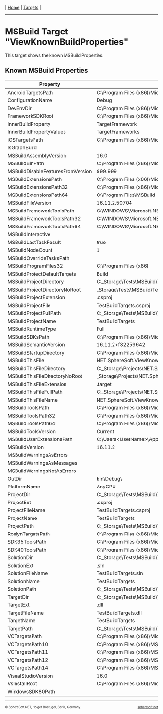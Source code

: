| [Home](../../README.md) | [Targets](README.md) |

<hr style="height: 1px" />

# MSBuild Target "ViewKnownBuildProperties"

This target shows the known MSBuild Properties.



## Known MSBuild Properties

| Property | Sample |
| --- | --- |
| AndroidTargetsPath | C:\Program Files (x86)\Microsoft Visual Studio\2019\Community\MSBuild\Microsoft\MDD\Android\V150\ |
| ConfigurationName | Debug |
| DevEnvDir | C:\Program Files (x86)\Microsoft Visual Studio\2019\Community\Common7\IDE\ |
| FrameworkSDKRoot | C:\Program Files (x86)\Microsoft SDKs\Windows\v10.0A\ |
| InnerBuildProperty | TargetFramework |
| InnerBuildPropertyValues | TargetFrameworks |
| iOSTargetsPath | C:\Program Files (x86)\Microsoft Visual Studio\2019\Community\MSBuild\Microsoft\MDD\iOS\V150\ |
| IsGraphBuild | |
| MSBuildAssemblyVersion | 16.0 |
| MSBuildBinPath | C:\Program Files (x86)\Microsoft Visual Studio\2019\Community\MSBuild\Current\Bin |
| MSBuildDisableFeaturesFromVersion | 999.999 |
| MSBuildExtensionsPath | C:\Program Files (x86)\Microsoft Visual Studio\2019\Community\MSBuild |
| MSBuildExtensionsPath32 | C:\Program Files (x86)\Microsoft Visual Studio\2019\Community\MSBuild |
| MSBuildExtensionsPath64 | C:\Program Files\MSBuild |
| MSBuildFileVersion | 16.11.2.50704 |
| MSBuildFrameworkToolsPath | C:\WINDOWS\Microsoft.NET\Framework\v4.0.30319\ |
| MSBuildFrameworkToolsPath32 | C:\WINDOWS\Microsoft.NET\Framework\v4.0.30319\ |
| MSBuildFrameworkToolsPath64 | C:\WINDOWS\Microsoft.NET\Framework64\v4.0.30319\ |
| MSBuildInteractive | |
| MSBuildLastTaskResult | true |
| MSBuildNodeCount | 1 |
| MSBuildOverrideTasksPath | |
| MSBuildProgramFiles32 | C:\Program Files (x86) |
| MSBuildProjectDefaultTargets | Build |
| MSBuildProjectDirectory | C:\_Storage\Tests\MSBuild\TestBuildTargets |
| MSBuildProjectDirectoryNoRoot | _Storage\Tests\MSBuild\TestBuildTargets |
| MSBuildProjectExtension | .csproj |
| MSBuildProjectFile | TestBuildTargets.csproj |
| MSBuildProjectFullPath | C:\_Storage\Tests\MSBuild\TestBuildTargets\TestBuildTargets.csproj |
| MSBuildProjectName | TestBuildTargets |
| MSBuildRuntimeType | Full |
| MSBuildSDKsPath | C:\Program Files (x86)\Microsoft Visual Studio\2019\Community\MSBuild\Sdks |
| MSBuildSemanticVersion | 16.11.2+f32259642 |
| MSBuildStartupDirectory | C:\Program Files (x86)\Microsoft Visual Studio\2019\Community\Common7\IDE |
| MSBuildThisFile | NET.SphereSoft.ViewKnownBuildProperties.target |
| MSBuildThisFileDirectory | C:\_Storage\Projects\NET.SphereSoft.MSBuild\Source\Targets\ |
| MSBuildThisFileDirectoryNoRoot | _Storage\Projects\NET.SphereSoft.MSBuild\Source\Targets\ |
| MSBuildThisFileExtension | .target |
| MSBuildThisFileFullPath | C:\_Storage\Projects\NET.SphereSoft.MSBuild\Source\Targets\NET.SphereSoft.ViewKnownBuildProperties.target |
| MSBuildThisFileName | NET.SphereSoft.ViewKnownBuildProperties |
| MSBuildToolsPath | C:\Program Files (x86)\Microsoft Visual Studio\2019\Community\MSBuild\Current\Bin |
| MSBuildToolsPath32 | C:\Program Files (x86)\Microsoft Visual Studio\2019\Community\MSBuild\Current\Bin |
| MSBuildToolsPath64 | C:\Program Files (x86)\Microsoft Visual Studio\2019\Community\MSBuild\Current\Bin\amd64 |
| MSBuildToolsVersion | Current |
| MSBuildUserExtensionsPath | C:\Users\<UserName>\AppData\Local\Microsoft\MSBuild |
| MSBuildVersion | 16.11.2 |
| MSBuildWarningsAsErrors | |
| MSBuildWarningsAsMessages | |
| MSBuildWarningsNotAsErrors | |
| OutDir | bin\Debug\ |
| PlatformName | AnyCPU |
| ProjectDir | C:\_Storage\Tests\MSBuild\TestBuildTargets\ |
| ProjectExt | .csproj |
| ProjectFileName | TestBuildTargets.csproj |
| ProjectName | TestBuildTargets |
| ProjectPath | C:\_Storage\Tests\MSBuild\TestBuildTargets\TestBuildTargets.csproj |
| RoslynTargetsPath | C:\Program Files (x86)\Microsoft Visual Studio\2019\Community\MSBuild\Current\Bin\Roslyn |
| SDK35ToolsPath | C:\Program Files (x86)\Microsoft SDKs\Windows\v7.0A\bin\ |
| SDK40ToolsPath | C:\Program Files (x86)\Microsoft SDKs\Windows\v10.0A\bin\NETFX 4.8 Tools\ |
| SolutionDir | C:\_Storage\Tests\MSBuild\TestBuildTargets\ |
| SolutionExt | .sln |
| SolutionFileName | TestBuildTargets.sln |
| SolutionName | TestBuildTargets |
| SolutionPath | C:\_Storage\Tests\MSBuild\TestBuildTargets\TestBuildTargets.sln |
| TargetDir | C:\_Storage\Tests\MSBuild\TestBuildTargets\bin\Debug\ |
| TargetExt | .dll |
| TargetFileName | TestBuildTargets.dll |
| TargetName | TestBuildTargets |
| TargetPath | C:\_Storage\Tests\MSBuild\TestBuildTargets\bin\Debug\TestBuildTargets.dll |
| VCTargetsPath | C:\Program Files (x86)\Microsoft Visual Studio\2019\Community\MSBuild\Microsoft\VC\v160\ |
| VCTargetsPath10 | C:\Program Files (x86)\MSBuild\Microsoft.Cpp\v4.0\ |
| VCTargetsPath11 | C:\Program Files (x86)\MSBuild\Microsoft.Cpp\v4.0\V110\ |
| VCTargetsPath12 | C:\Program Files (x86)\MSBuild\Microsoft.Cpp\v4.0\V120\ |
| VCTargetsPath14 | C:\Program Files (x86)\MSBuild\Microsoft.Cpp\v4.0\V140\ |
| VisualStudioVersion | 16.0 |
| VsInstallRoot | C:\Program Files (x86)\Microsoft Visual Studio\2019\Community |
| WindowsSDK80Path | |



<!-- FOOTER -->
<hr style="height: 1px" />
<span style="font-size: 0.7em">© SphereSoft.NET, Holger Boskugel, Berlin, Germany</span>
<a href="http://spheresoft.net" style="font-size: 0.7em; float: right">spheresoft.net</a>
